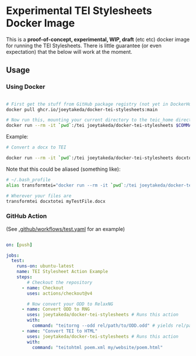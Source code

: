 # Experimental TEI Stylesheets Docker Image

This is a **proof-of-concept, experimental, WIP, draft** (etc etc) docker image for running the TEI Stylesheets. There is little guarantee (or even expectation) that the below will work at the moment.

## Usage

### Using Docker

```bash

# First get the stuff from GitHub package registry (not yet in DockerHub)
docker pull ghcr.io/joeytakeda/docker-tei-stylesheets:main

# Now run this, mounting your current directory to the teic_home directory
docker run --rm -it `pwd`:/tei joeytakeda/docker-tei-stylesheets $COMMAND $INPUT [$OUTPUT]

```

Example:

```bash
# Convert a docx to TEI

docker run --rm -it `pwd`:/tei joeytakeda/docker-tei-stylesheets docxtotei myTestFile.docx

```

Note that this could be aliased (something like):

```bash
# ~/.bash_profile
alias transformtei="docker run --rm -it `pwd`:/tei joeytakeda/docker-tei-stylesheets"

# Wherever your files are
transformtei docxtotei myTestFile.docx

```

### GitHub Action

(See [.github/workflows/test.yaml](.github/workflows/test.yaml) for an example)

```yaml

on: [push]

jobs:
  test:
    runs-on: ubuntu-latest
    name: TEI Stylesheet Action Example
    steps:
        # Checkout the repository
      - name: Checkout
        uses: actions/checkout@v4

        # Now convert your ODD to RelaxNG
      - name: Convert ODD to RNG
        uses: joeytakeda/docker-tei-stylesheets # Runs this action 
        with:
          command: "teitorng --odd rel/path/to/ODD.odd" # yields rel/path/to/ODD.rng
      - name: "Convert TEI to HTML"
        uses: joeytakeda/docker-tei-stylesheets # Runs this action
        with:
          command: "teitohtml poem.xml my/website/poem.html"

```